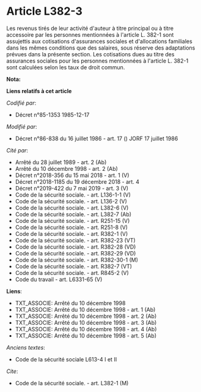 # Article L382-3

Les revenus tirés de leur activité d'auteur à titre principal ou à titre accessoire par les personnes mentionnées à l'article
L. 382-1 sont assujettis aux cotisations d'assurances sociales et d'allocations familiales dans les mêmes conditions que des
salaires, sous réserve des adaptations prévues dans la présente section.     Les cotisations dues au titre des assurances
sociales pour les personnes mentionnées à l'article L. 382-1 sont calculées selon les taux de droit commun.

**Nota:**



**Liens relatifs à cet article**

_Codifié par_:

  - Décret n°85-1353 1985-12-17

_Modifié par_:

  - Décret n°86-838 du 16 juillet 1986 - art. 17 () JORF 17 juillet 1986

_Cité par_:

  - Arrêté du 28 juillet 1989 - art. 2 (Ab)
  - Arrêté du 10 décembre 1998 - art. 2 (Ab)
  - Décret n°2018-356 du 15 mai 2018 - art. 1 (V)
  - Décret n°2018-1185 du 19 décembre 2018 - art. 4
  - Décret n°2019-422 du 7 mai 2019 - art. 3 (V)
  - Code de la sécurité sociale. - art. L136-1-1 (V)
  - Code de la sécurité sociale. - art. L136-2 (V)
  - Code de la sécurité sociale. - art. L382-6 (V)
  - Code de la sécurité sociale. - art. L382-7 (Ab)
  - Code de la sécurité sociale. - art. R251-15 (V)
  - Code de la sécurité sociale. - art. R251-8 (V)
  - Code de la sécurité sociale. - art. R382-1 (V)
  - Code de la sécurité sociale. - art. R382-23 (VT)
  - Code de la sécurité sociale. - art. R382-28 (VD)
  - Code de la sécurité sociale. - art. R382-29 (VD)
  - Code de la sécurité sociale. - art. R382-30-1 (M)
  - Code de la sécurité sociale. - art. R382-7 (VT)
  - Code de la sécurité sociale. - art. R845-2 (V)
  - Code du travail - art. L6331-65 (V)

**Liens**:

  - TXT_ASSOCIE: Arrêté du 10 décembre 1998
  - TXT_ASSOCIE: Arrêté du 10 décembre 1998 - art. 1 (Ab)
  - TXT_ASSOCIE: Arrêté du 10 décembre 1998 - art. 2 (Ab)
  - TXT_ASSOCIE: Arrêté du 10 décembre 1998 - art. 3 (Ab)
  - TXT_ASSOCIE: Arrêté du 10 décembre 1998 - art. 4 (Ab)
  - TXT_ASSOCIE: Arrêté du 10 décembre 1998 - art. 5 (Ab)

_Anciens textes_:

  - Code de la sécurité sociale L613-4 I et II

_Cite_:

  - Code de la sécurité sociale. - art. L382-1 (M)
